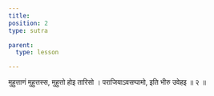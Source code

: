 ```yaml
---
title: 
position: 2
type: sutra

parent:
  type: lesson

---
```


मुहुत्ताणं मुहुत्तस्स, मुहुत्तो होइ तारिसो । 
पराजियाऽवसप्पामो, इति भीरु उवेहइ ॥ २ ॥